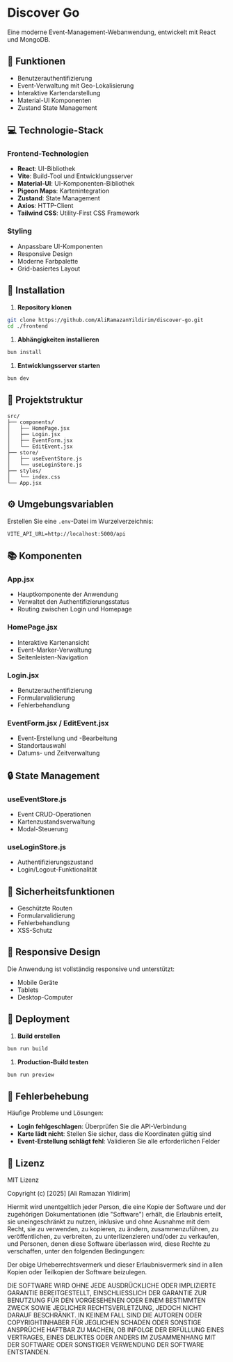 # Discover Go

Eine moderne Event-Management-Webanwendung, entwickelt mit React und MongoDB.

## 🌟 Funktionen

- Benutzerauthentifizierung
- Event-Verwaltung mit Geo-Lokalisierung
- Interaktive Kartendarstellung
- Material-UI Komponenten
- Zustand State Management

## 💻 Technologie-Stack

### Frontend-Technologien

- **React**: UI-Bibliothek
- **Vite**: Build-Tool und Entwicklungsserver
- **Material-UI**: UI-Komponenten-Bibliothek
- **Pigeon Maps**: Kartenintegration
- **Zustand**: State Management
- **Axios**: HTTP-Client
- **Tailwind CSS**: Utility-First CSS Framework

### Styling

- Anpassbare UI-Komponenten
- Responsive Design
- Moderne Farbpalette
- Grid-basiertes Layout

## 🔧 Installation

1. **Repository klonen**

```bash
git clone https://github.com/AliRamazanYildirim/discover-go.git
cd ./frontend
```

1. **Abhängigkeiten installieren**

```bash
bun install
```

1. **Entwicklungsserver starten**

```bash
bun dev
```

## 📁 Projektstruktur

```path
src/
├── components/
│   ├── HomePage.jsx
│   ├── Login.jsx
│   ├── EventForm.jsx
│   └── EditEvent.jsx
├── store/
│   ├── useEventStore.js
│   └── useLoginStore.js
├── styles/
│   └── index.css
└── App.jsx
```

## ⚙️ Umgebungsvariablen

Erstellen Sie eine `.env`-Datei im Wurzelverzeichnis:

```env
VITE_API_URL=http://localhost:5000/api
```

## 📚 Komponenten

### App.jsx

- Hauptkomponente der Anwendung
- Verwaltet den Authentifizierungsstatus
- Routing zwischen Login und Homepage

### HomePage.jsx

- Interaktive Kartenansicht
- Event-Marker-Verwaltung
- Seitenleisten-Navigation

### Login.jsx

- Benutzerauthentifizierung
- Formularvalidierung
- Fehlerbehandlung

### EventForm.jsx / EditEvent.jsx

- Event-Erstellung und -Bearbeitung
- Standortauswahl
- Datums- und Zeitverwaltung

## 🔒 State Management

### useEventStore.js

- Event CRUD-Operationen
- Kartenzustandsverwaltung
- Modal-Steuerung

### useLoginStore.js

- Authentifizierungszustand
- Login/Logout-Funktionalität

## 🔐 Sicherheitsfunktionen

- Geschützte Routen
- Formularvalidierung
- Fehlerbehandlung
- XSS-Schutz

## 📱 Responsive Design

Die Anwendung ist vollständig responsive und unterstützt:

- Mobile Geräte
- Tablets
- Desktop-Computer

## 🚀 Deployment

1. **Build erstellen**

```bash
bun run build
```

1. **Production-Build testen**

```bash
bun run preview
```

## 🐛 Fehlerbehebung

Häufige Probleme und Lösungen:

- **Login fehlgeschlagen**: Überprüfen Sie die API-Verbindung
- **Karte lädt nicht**: Stellen Sie sicher, dass die Koordinaten gültig sind
- **Event-Erstellung schlägt fehl**: Validieren Sie alle erforderlichen Felder

## 📝 Lizenz

MIT Lizenz

Copyright (c) [2025] [Ali Ramazan Yildirim]

Hiermit wird unentgeltlich jeder Person, die eine Kopie der Software und der zugehörigen Dokumentationen (die "Software") erhält, die Erlaubnis erteilt, sie uneingeschränkt zu nutzen, inklusive und ohne Ausnahme mit dem Recht, sie zu verwenden, zu kopieren, zu ändern, zusammenzuführen, zu veröffentlichen, zu verbreiten, zu unterlizenzieren und/oder zu verkaufen, und Personen, denen diese Software überlassen wird, diese Rechte zu verschaffen, unter den folgenden Bedingungen:

Der obige Urheberrechtsvermerk und dieser Erlaubnisvermerk sind in allen Kopien oder Teilkopien der Software beizulegen.

DIE SOFTWARE WIRD OHNE JEDE AUSDRÜCKLICHE ODER IMPLIZIERTE GARANTIE BEREITGESTELLT, EINSCHLIESSLICH DER GARANTIE ZUR BENUTZUNG FÜR DEN VORGESEHENEN ODER EINEM BESTIMMTEN ZWECK SOWIE JEGLICHER RECHTSVERLETZUNG, JEDOCH NICHT DARAUF BESCHRÄNKT. IN KEINEM FALL SIND DIE AUTOREN ODER COPYRIGHTINHABER FÜR JEGLICHEN SCHADEN ODER SONSTIGE ANSPRÜCHE HAFTBAR ZU MACHEN, OB INFOLGE DER ERFÜLLUNG EINES VERTRAGES, EINES DELIKTES ODER ANDERS IM ZUSAMMENHANG MIT DER SOFTWARE ODER SONSTIGER VERWENDUNG DER SOFTWARE ENTSTANDEN.

